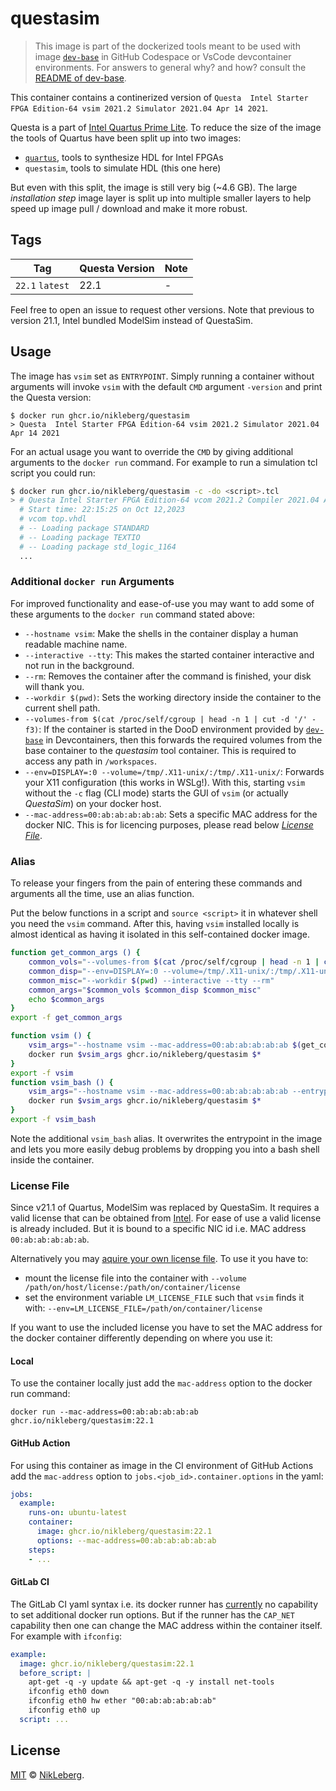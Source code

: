 # questasim
> This image is part of the dockerized tools meant to be used with image [`dev-base`](../dev-base/README.md) in GitHub Codespace or VsCode devcontainer environments.
> For answers to general why? and how? consult the [README of dev-base](../dev-base/README.md).

This container contains a continerized version of `Questa  Intel Starter FPGA Edition-64 vsim 2021.2 Simulator 2021.04 Apr 14 2021`.

Questa is a part of [Intel Quartus Prime Lite](https://www.intel.de/content/www/de/de/products/details/fpga/development-tools/quartus-prime/resource.html). To reduce the size of the image the tools of Quartus have been split up into two images:
 - [`quartus`](../quartus/README.md), tools to synthesize HDL for Intel FPGAs
 - `questasim`, tools to simulate HDL (this one here)

But even with this split, the image is still very big (~4.6 GB). The large _installation step_ image layer is split up into multiple smaller layers to help speed up image pull / download and make it more robust.

## Tags
| Tag | Questa Version | Note |
|---|---|---|
| `22.1` `latest` | 22.1 | - |

Feel free to open an issue to request other versions. Note that previous to version 21.1, Intel bundled ModelSim instead of QuestaSim.

## Usage
The image has `vsim` set as `ENTRYPOINT`. Simply running a container without arguments will invoke `vsim` with the default `CMD` argument `-version` and print the Questa version:
```shell
$ docker run ghcr.io/nikleberg/questasim
> Questa  Intel Starter FPGA Edition-64 vsim 2021.2 Simulator 2021.04 Apr 14 2021
```

For an actual usage you want to override the `CMD` by giving additional arguments to the `docker run` command. For example to run a simulation tcl script you could run:
```bash
$ docker run ghcr.io/nikleberg/questasim -c -do <script>.tcl
> # Questa Intel Starter FPGA Edition-64 vcom 2021.2 Compiler 2021.04 Apr 14 2021
  # Start time: 22:15:25 on Oct 12,2023
  # vcom top.vhdl 
  # -- Loading package STANDARD
  # -- Loading package TEXTIO
  # -- Loading package std_logic_1164
  ...
```

### Additional `docker run` Arguments
For improved functionality and ease-of-use you may want to add some of these arguments to the `docker run` command stated above:
 - `--hostname vsim`: Make the shells in the container display a human readable machine name.
 - `--interactive --tty`: This makes the started container interactive and not run in the background.
 - `--rm`: Removes the container after the command is finished, your disk will thank you.
 - `--workdir $(pwd)`: Sets the working directory inside the container to the current shell path.
 - `--volumes-from $(cat /proc/self/cgroup | head -n 1 | cut -d '/' -f3)`: If the container is started in the DooD environment provided by [`dev-base`](../dev-base/README.md) in Devcontainers, then this forwards the required volumes from the base container to the _questasim_ tool container. This is required to access any path in `/workspaces`. 
 - `--env=DISPLAY=:0 --volume=/tmp/.X11-unix/:/tmp/.X11-unix/`: Forwards your X11 configuration (this works in WSLg!). With this, starting `vsim` without the `-c` flag (CLI mode) starts the GUI of `vsim` (or actually _QuestaSim_) on your docker host.
 - `--mac-address=00:ab:ab:ab:ab:ab`: Sets a specific MAC address for the docker NIC. This is for licencing purposes, please read below [_License File_](#license-file).

### Alias
To release your fingers from the pain of entering these commands and arguments all the time, use an alias function.

Put the below functions in a script and `source <script>` it in whatever shell you need the `vsim` command. After this, having `vsim` installed locally is almost identical as having it isolated in this self-contained docker image.

```bash
function get_common_args () {
    common_vols="--volumes-from $(cat /proc/self/cgroup | head -n 1 | cut -d '/' -f3)"
    common_disp="--env=DISPLAY=:0 --volume=/tmp/.X11-unix/:/tmp/.X11-unix/"
    common_misc="--workdir $(pwd) --interactive --tty --rm"
    common_args="$common_vols $common_disp $common_misc"
    echo $common_args
}
export -f get_common_args

function vsim () {
    vsim_args="--hostname vsim --mac-address=00:ab:ab:ab:ab:ab $(get_common_args)"
    docker run $vsim_args ghcr.io/nikleberg/questasim $*
}
export -f vsim
function vsim_bash () {
    vsim_args="--hostname vsim --mac-address=00:ab:ab:ab:ab:ab --entrypoint bash $(get_common_args)"
    docker run $vsim_args ghcr.io/nikleberg/questasim $*
}
export -f vsim_bash
```

Note the additional `vsim_bash` alias. It overwrites the entrypoint in the image and lets you more easily debug problems by dropping you into a bash shell inside the container.

### License File
Since v21.1 of Quartus, ModelSim was replaced by QuestaSim. It requires a valid license that can be obtained from [Intel](https://licensing.intel.com/). For ease of use a valid license is already included. But it is bound to a specific NIC id i.e. MAC address `00:ab:ab:ab:ab:ab`.

Alternatively you may [aquire your own license file](https://licensing.intel.com/). To use it you have to:
 - mount the license file into the container with `--volume /path/on/host/license:/path/on/container/license`
 - set the environment variable `LM_LICENSE_FILE` such that `vsim` finds it with: `--env=LM_LICENSE_FILE=/path/on/container/license`

If you want to use the included license you have to set the MAC address for the docker container differently depending on where you use it:

#### Local
To use the container locally just add the `mac-address` option to the docker run command:
```shell
docker run --mac-address=00:ab:ab:ab:ab:ab ghcr.io/nikleberg/questasim:22.1
```

#### GitHub Action
For using this container as image in the CI environment of GitHub Actions add the `mac-address` option to `jobs.<job_id>.container.options` in the yaml:
```yaml
jobs:
  example:
    runs-on: ubuntu-latest
    container:
      image: ghcr.io/nikleberg/questasim:22.1
      options: --mac-address=00:ab:ab:ab:ab:ab
    steps:
    - ...
```

#### GitLab CI
The GitLab CI yaml syntax i.e. its docker runner has [currently](https://gitlab.com/gitlab-org/gitlab-runner/-/issues/2344) no capability to set additional docker run options. But if the runner has the `CAP_NET` capability then one can change the MAC address within the container itself. For example with `ifconfig`:
```yaml
example:
  image: ghcr.io/nikleberg/questasim:22.1
  before_script: |
    apt-get -q -y update && apt-get -q -y install net-tools
    ifconfig eth0 down
    ifconfig eth0 hw ether "00:ab:ab:ab:ab:ab"
    ifconfig eth0 up
  script: ...
```

## License
[MIT](../LICENSE) © [NikLeberg](https://github.com/NikLeberg).
